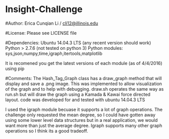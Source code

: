 # Insight-Challenge

#Author:
Erica Cunqian Li / cli12@illinois.edu

#License:
Please see LICENSE file

#Dependencies:
Ubuntu 14.04.3 LTS (any recent version should work)
Python > 2.7.6 (not tested on python 3)
Python modules:
sys,json,numpy,time,igraph,itertools,matplotlib

It is recomened you get the latest versions of each module (as of 4/4/2016) using pip

#Comments:
The Hash_Tag_Graph class has a draw_graph method that will display and save a .png image. This was implemented to allow visualization of the graph and to help with debugging. draw.sh operates the same way as run.sh but will draw the graph using a Kamada & Kawai force directed layout. code was developed for and tested with ubuntu 14.04.3 LTS

I used the igraph module becuase it supports a lot of graph operations. The challenge only requested the mean degree, so I could have gotten away using some lower level data structures but in a real application, we would want more than just the average degree. Igraph supports many other graph operations so I think its a good tradeoff. 

